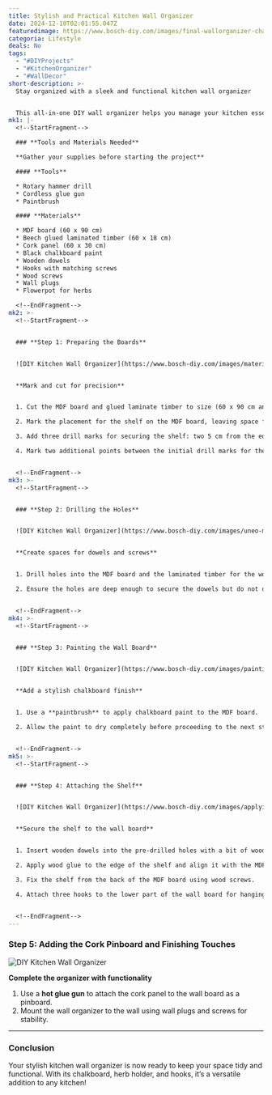```yaml
---
title: Stylish and Practical Kitchen Wall Organizer
date: 2024-12-10T02:01:55.047Z
featuredimage: https://www.bosch-diy.com/images/final-wallorganizer-chalkboard-shelf-cork-light-bosch-diy--63fdfd22fc4f4c55ab8c023b0a650270.jpg?imgWidth=1140&imgHeight=570&scale=1
categoria: Lifestyle
deals: No
tags:
  - "#DIYProjects"
  - "#KitchenOrganizer"
  - "#WallDecor"
short-description: >-
  Stay organized with a sleek and functional kitchen wall organizer


  This all-in-one DIY wall organizer helps you manage your kitchen essentials in style, featuring a space for fresh herbs, a chalkboard for notes, and hooks for bags or aprons.
mk1: |-
  <!--StartFragment-->

  ### **Tools and Materials Needed**

  **Gather your supplies before starting the project**

  #### **Tools**

  * Rotary hammer drill
  * Cordless glue gun
  * Paintbrush

  #### **Materials**

  * MDF board (60 x 90 cm)
  * Beech glued laminated timber (60 x 18 cm)
  * Cork panel (60 x 30 cm)
  * Black chalkboard paint
  * Wooden dowels
  * Hooks with matching screws
  * Wood screws
  * Wall plugs
  * Flowerpot for herbs

  <!--EndFragment-->
mk2: >-
  <!--StartFragment-->


  ### **Step 1: Preparing the Boards**


  ![DIY Kitchen Wall Organizer](https://www.bosch-diy.com/images/material-for-building-a-wallorganizer-bosch-diy--ca4411bb2731458484a9cdb95b2c8ccc.jpg?imgWidth=750&imgHeight=421&scale=1 "DIY Kitchen Wall Organizer")


  **Mark and cut for precision**


  1. Cut the MDF board and glued laminate timber to size (60 x 90 cm and 60 x 18 cm).

  2. Mark the placement for the shelf on the MDF board, leaving space for a chalkboard.

  3. Add three drill marks for securing the shelf: two 5 cm from the edges and one in the middle.

  4. Mark two additional points between the initial drill marks for the wooden dowels.


  <!--EndFragment-->
mk3: >-
  <!--StartFragment-->


  ### **Step 2: Drilling the Holes**


  ![DIY Kitchen Wall Organizer](https://www.bosch-diy.com/images/uneo-maxx-drill-predrilling-marks-wood-bosch-diy--da681dadc7de4ea6b83c62c193b18631.jpg?imgWidth=750&imgHeight=421&scale=1 "DIY Kitchen Wall Organizer")


  **Create spaces for dowels and screws**


  1. Drill holes into the MDF board and the laminated timber for the wooden dowels using a drill bit slightly smaller than the dowel size.

  2. Ensure the holes are deep enough to secure the dowels but do not drill through the board.


  <!--EndFragment-->
mk4: >-
  <!--StartFragment-->


  ### **Step 3: Painting the Wall Board**


  ![DIY Kitchen Wall Organizer](https://www.bosch-diy.com/images/painting-wooden-board-brush-paint-bosch-diy--d23ec6321b7f426d9da53c88218e0037.jpg?imgWidth=750&imgHeight=421&scale=1 "DIY Kitchen Wall Organizer")


  **Add a stylish chalkboard finish**


  1. Use a **paintbrush** to apply chalkboard paint to the MDF board.

  2. Allow the paint to dry completely before proceeding to the next step.


  <!--EndFragment-->
mk5: >-
  <!--StartFragment-->


  ### **Step 4: Attaching the Shelf**


  ![DIY Kitchen Wall Organizer](https://www.bosch-diy.com/images/applying-glue-wooden-board-dowel-bosch-diy--efaac72dd29c45e0a63c4e9f7d415301.jpg?imgWidth=750&imgHeight=421&scale=1 "DIY Kitchen Wall Organizer")


  **Secure the shelf to the wall board**


  1. Insert wooden dowels into the pre-drilled holes with a bit of wood glue.

  2. Apply wood glue to the edge of the shelf and align it with the MDF board.

  3. Fix the shelf from the back of the MDF board using wood screws.

  4. Attach three hooks to the lower part of the wall board for hanging bags or aprons.


  <!--EndFragment-->
---
```

<!--StartFragment-->

### **Step 5: Adding the Cork Pinboard and Finishing Touches**

![DIY Kitchen Wall Organizer](https://www.bosch-diy.com/images/wallorganizer_korkankleben_step5_res_1984x1116--7f2812c3a4fc4825acae411d03f77023.jpg?imgWidth=750&imgHeight=421&scale=1 "DIY Kitchen Wall Organizer")

**Complete the organizer with functionality**

1. Use a **hot glue gun** to attach the cork panel to the wall board as a pinboard.
2. Mount the wall organizer to the wall using wall plugs and screws for stability.

- - -

### **Conclusion**

Your stylish kitchen wall organizer is now ready to keep your space tidy and functional. With its chalkboard, herb holder, and hooks, it’s a versatile addition to any kitchen!

<!--EndFragment-->